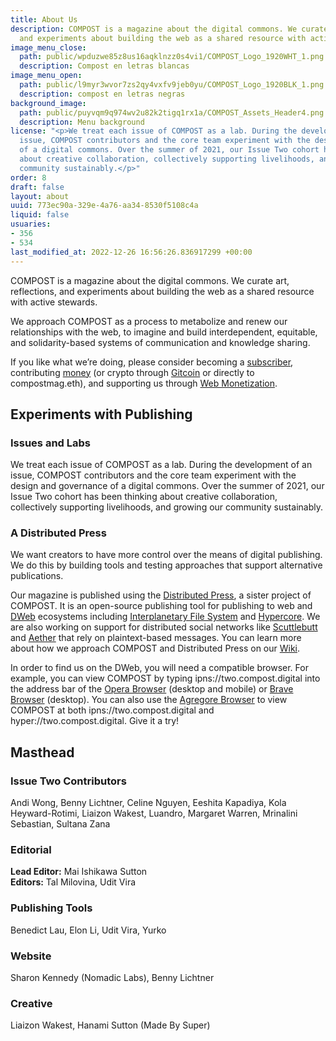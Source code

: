 ```yaml
---
title: About Us
description: COMPOST is a magazine about the digital commons. We curate art, reflections,
  and experiments about building the web as a shared resource with active stewards.
image_menu_close:
  path: public/wpduzwe85z8us16aqklnzz0s4vi1/COMPOST_Logo_1920WHT_1.png
  description: Compost en letras blancas
image_menu_open:
  path: public/l9myr3wvor7zs2qy4vxfv9jeb0yu/COMPOST_Logo_1920BLK_1.png
  description: compost en letras negras
background_image:
  path: public/puyvqm9q974wv2u82k2tigq1rx1a/COMPOST_Assets_Header4.png
  description: Menu background
license: "<p>We treat each issue of COMPOST as a lab. During the development of an
  issue, COMPOST contributors and the core team experiment with the design and governance
  of a digital commons. Over the summer of 2021, our Issue Two cohort has been thinking
  about creative collaboration, collectively supporting livelihoods, and growing our
  community sustainably.</p>"
order: 8
draft: false
layout: about
uuid: 773ec90a-329e-4a76-aa34-8530f5108c4a
liquid: false
usuaries:
- 356
- 534
last_modified_at: 2022-12-26 16:56:26.836917299 +00:00
---
```


<p>COMPOST is a magazine about the digital commons. We curate art, reflections, and experiments about building the web as a shared resource with active stewards.</p><p>We approach COMPOST as a process to metabolize and renew our relationships with the web, to imagine and build interdependent, equitable, and solidarity-based systems of communication and knowledge sharing.</p><p>If you like what we’re doing, please consider becoming a <a href="https://opencollective.com/compost/contribute/backer-22573/checkout" rel="noopener" referrerpolicy="strict-origin-when-cross-origin">subscriber</a>, contributing <a href="https://opencollective.com/compost" rel="noopener" referrerpolicy="strict-origin-when-cross-origin">money</a> (or crypto through <a href="https://gitcoin.co/grants/1385/compost" rel="noopener" referrerpolicy="strict-origin-when-cross-origin">Gitcoin</a> or directly to compostmag.eth), and supporting us through <a href="https://two.compost.digital/support-us/#web-monetization" rel="noopener" referrerpolicy="strict-origin-when-cross-origin">Web Monetization</a>.</p><h2 id="experiments-with-publishing">Experiments with Publishing</h2><h3 id="issues-and-labs">Issues and Labs</h3><p>We treat each issue of COMPOST as a lab. During the development of an issue, COMPOST contributors and the core team experiment with the design and governance of a digital commons. Over the summer of 2021, our Issue Two cohort has been thinking about creative collaboration, collectively supporting livelihoods, and growing our community sustainably.</p><h3 id="a-distributed-press">A Distributed Press</h3><p>We want creators to have more control over the means of digital publishing. We do this by building tools and testing approaches that support alternative publications.</p><p>Our magazine is published using the <a href="https://distributed.press" rel="noopener" referrerpolicy="strict-origin-when-cross-origin">Distributed Press</a>, a sister project of COMPOST. It is an open-source publishing tool for publishing to web and <a href="https://getdweb.net" rel="noopener" referrerpolicy="strict-origin-when-cross-origin">DWeb</a> ecosystems including <a href="https://ipfs.io" rel="noopener" referrerpolicy="strict-origin-when-cross-origin">Interplanetary File System</a> and <a href="https://hypercore-protocol.org" rel="noopener" referrerpolicy="strict-origin-when-cross-origin">Hypercore</a>. We are also working on support for distributed social networks like <a href="https://scuttlebutt.nz" rel="noopener" referrerpolicy="strict-origin-when-cross-origin">Scuttlebutt</a> and <a href="https://aether.app" rel="noopener" referrerpolicy="strict-origin-when-cross-origin">Aether</a> that rely on plaintext-based messages. You can learn more about how we approach COMPOST and Distributed Press on our <a href="https://github.com/hyphacoop/distributed-press-organizing/wiki/About-COMPOST-and-Distributed-Press/" rel="noopener" referrerpolicy="strict-origin-when-cross-origin">Wiki</a>.</p><p>In order to find us on the DWeb, you will need a compatible browser. For example, you can view COMPOST by typing ipns://two.compost.digital into the address bar of the <a href="https://www.opera.com" rel="noopener" referrerpolicy="strict-origin-when-cross-origin">Opera Browser</a> (desktop and mobile) or <a href="https://brave.com" rel="noopener" referrerpolicy="strict-origin-when-cross-origin">Brave Browser</a> (desktop). You can also use the <a href="https://github.com/AgregoreWeb/agregore-browser" rel="noopener" referrerpolicy="strict-origin-when-cross-origin">Agregore Browser</a> to view COMPOST at both ipns://two.compost.digital and hyper://two.compost.digital. Give it a try!</p><h2 id="masthead">Masthead</h2><h3 id="issue-two-contributors">Issue Two Contributors</h3><p>Andi Wong, Benny Lichtner, Celine Nguyen, Eeshita Kapadiya, Kola Heyward-Rotimi, Liaizon Wakest, Luandro, Margaret Warren, Mrinalini Sebastian, Sultana Zana</p><h3 id="editorial">Editorial</h3><p><strong>Lead Editor:</strong> Mai Ishikawa Sutton<br><strong>Editors:</strong> Tal Milovina, Udit Vira</p><h3 id="publishing-tools">Publishing Tools</h3><p>Benedict Lau, Elon Li, Udit Vira, Yurko</p><h3 id="website">Website</h3><p>Sharon Kennedy (Nomadic Labs), Benny Lichtner</p><h3 id="creative">Creative</h3><p>Liaizon Wakest, Hanami Sutton (Made By Super)</p>